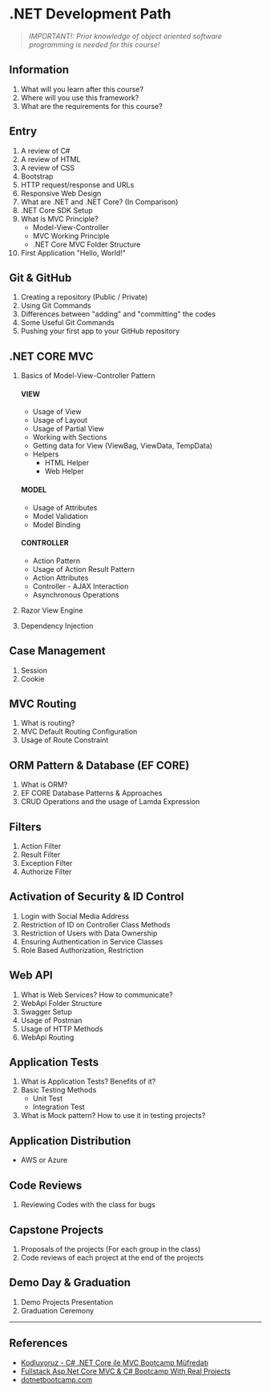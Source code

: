 # .NET Development Path
> _IMPORTANT!: Prior knowledge of object oriented software programming is needed for this course!_  

## Information
1. What will you learn after this course?
2. Where will you use this framework?
3. What are the requirements for this course?   

## Entry 
1. A review of C#
2. A review of HTML
3. A review of CSS
4. Bootstrap
5. HTTP request/response and URLs
6. Responsive Web Design
7. What are .NET and .NET Core? (In Comparison)
8. .NET Core SDK Setup
9. What is MVC Principle?
    - Model-View-Controller
    - MVC Working Principle
    - .NET Core MVC Folder Structure
10. First Application "Hello, World!"  

## Git & GitHub 
1. Creating a repository (Public / Private)
2. Using Git Commands
3. Differences between "adding" and "committing" the codes
4. Some Useful Git Commands
5. Pushing your first app to your GitHub repository  

## .NET CORE MVC
1. Basics of Model-View-Controller Pattern
    #### VIEW
    - Usage of View
    - Usage of Layout
    - Usage of Partial View
    - Working with Sections
    - Getting data for View (ViewBag, ViewData, TempData)
    - Helpers
        - HTML Helper
        - Web Helper  

    #### MODEL 
    - Usage of Attributes
    - Model Validation
    - Model Binding

    #### CONTROLLER
    - Action Pattern
    - Usage of Action Result Pattern
    - Action Attributes
    - Controller - AJAX Interaction
    - Asynchronous Operations
2. Razor View Engine
3. Dependency Injection  



## Case Management
1. Session
2. Cookie  

## MVC Routing
1. What is routing?
2. MVC Default Routing Configuration
3. Usage of Route Constraint   

## ORM Pattern & Database (EF CORE)
1. What is ORM?
2. EF CORE Database Patterns & Approaches
3. CRUD Operations and the usage of Lamda Expression  

## Filters
1. Action Filter
2. Result Filter
3. Exception Filter
4. Authorize Filter  

## Activation of Security & ID Control
1. Login with Social Media Address
2. Restriction of ID on Controller Class Methods
3. Restriction of Users with Data Ownership
4. Ensuring Authentication in Service Classes
5. Role Based Authorization, Restriction  

## Web API
1. What is Web Services? How to communicate?
2. WebApi Folder Structure
3. Swagger Setup
4. Usage of Postman
5. Usage of HTTP Methods
6. WebApi Routing  

## Application Tests
1. What is Application Tests? Benefits of it?
2. Basic Testing Methods
    - Unit Test
    - Integration Test
3. What is Mock pattern? How to use it in testing projects?  

## Application Distribution
- AWS or Azure   

## Code Reviews
1. Reviewing Codes with the class for bugs  

## Capstone Projects 
1. Proposals of the projects (For each group in the class)
2. Code reviews of each project at the end of the projects   

## Demo Day & Graduation
1. Demo Projects Presentation
2. Graduation Ceremony   





---
## References 
- [Kodluyoruz - C# .NET Core ile MVC Bootcamp Müfredatı](https://www.kodluyoruz.org/bootcamp/bursa-eskisehir-bilecik-c-net-core-ile-mvc-bootcamp)
- [Fullstack Asp.Net Core MVC & C# Bootcamp With Real Projects](https://www.udemy.com/course/fullstack-aspnet-core-mvc-and-c-bootcamp-with-real-project/?utm_source=adwords&utm_medium=udemyads&utm_campaign=DSA_Catchall_la.EN_cc.ROW&utm_content=deal4584&utm_term=_._ag_88010211481_._ad_437497337007_._kw__._de_c_._dm__._pl__._ti_dsa-406594358574_._li_9056745_._pd__._&matchtype=b&gclid=CjwKCAiAg8OBBhA8EiwAlKw3kmChULMEyWhA8SNymprsKmY5_ACrukb44Z0vYGViB2O1bgrIcHUCAxoCXncQAvD_BwE)
- [dotnetbootcamp.com](https://www.dotnetbootcamp.com/)
